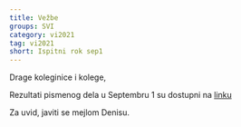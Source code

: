 ```yaml
---
title: Vežbe 
groups: SVI
category: vi2021
tag: vi2021
short: Ispitni rok sep1
---
```


Drage koleginice i kolege,

Rezultati pismenog dela u Septembru 1 su dostupni na [linku](https://docs.google.com/spreadsheets/d/1jJMTjyrSIr5N2U24MFcjuzwotF6AFZE2DymHWWoopF4/edit#gid=0)

Za uvid, javiti se mejlom Denisu.
